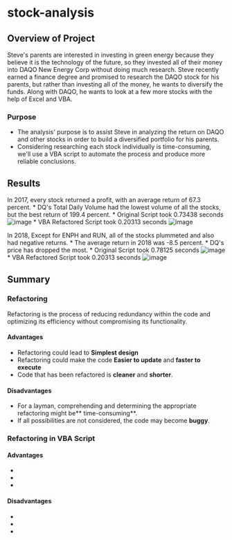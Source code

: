 # stock-analysis

## Overview of Project
Steve's parents are interested in investing in green energy because they believe it is the technology of the future, so they invested all of their money into DAQO New Energy Corp without doing much research.
Steve recently earned a finance degree and promised to research the DAQO stock for his parents, but rather than investing all of the money, he wants to diversify the funds. Along with DAQO, he wants to look at a few more stocks with the help of Excel and VBA.

### Purpose
* The analysis' purpose is to assist Steve in analyzing the return on DAQO and other stocks in order to build a diversified portfolio for his parents.
* Considering researching each stock individually is time-consuming, we'll use a VBA script to automate the process and produce more reliable conclusions.


## Results
In 2017, every stock returned a profit, with an average return of 67.3 percent.
      * DQ's Total Daily Volume had the lowest volume of all the stocks, but the best return of 199.4 percent.
      * Original Script took  0.73438 seconds
![image](https://user-images.githubusercontent.com/104621377/167920426-28f0e71a-ed27-41db-b04b-39fc19985dde.png)
      * VBA Refactored Script took  0.20313 seconds
![image](https://user-images.githubusercontent.com/104621377/167920491-7d21db52-70a1-4471-b6ac-61cf3701b57b.png)


In 2018, Except for ENPH and RUN, all of the stocks plummeted and also had negative returns.
      * The average return in 2018 was -8.5 percent.
      * DQ's price has dropped the most.
      * Original Script took 0.78125 seconds
![image](https://user-images.githubusercontent.com/104621377/167920649-e67e1584-a974-4a91-be1c-d04882cae778.png)
      * VBA Refactored Script took  0.20313 seconds
![image](https://user-images.githubusercontent.com/104621377/167920693-de5fce8b-0d0f-4283-a42d-0f5ca4185027.png)
      
## Summary

### Refactoring

Refactoring is the process of reducing redundancy within the code and optimizing its efficiency without compromising its functionality.

#### Advantages
  - Refactoring could lead to **Simplest design**
  - Refactoring could make the code **Easier to update** and **faster to execute**
  - Code that has been refactored is **cleaner** and **shorter**.

#### Disadvantages 
  - For a layman, comprehending and determining the appropriate refactoring might be** time-consuming**.
  - If all possibilities are not considered, the code may become **buggy**.
      
### Refactoring in VBA Script

#### Advantages 
  -
  -
  -
#### Disadvantages 
  - 
  -
  -
